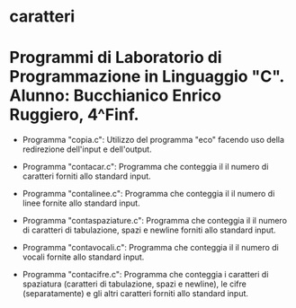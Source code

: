 # caratteri

# Programmi di Laboratorio di Programmazione in Linguaggio "C". Alunno: Bucchianico Enrico Ruggiero, 4^Finf.


- Programma "copia.c": Utilizzo del programma "eco" facendo uso della redirezione dell'input e dell'output.

- Programma "contacar.c": Programma che conteggia il il numero di caratteri forniti allo standard input.

- Programma "contalinee.c": Programma che conteggia il il numero di linee fornite allo standard input.

- Programma "contaspaziature.c": Programma che conteggia il il numero di caratteri di tabulazione, spazi e newline forniti allo standard input.

- Programma "contavocali.c": Programma che conteggia il il numero di vocali fornite allo standard input.

- Programma "contacifre.c": Programma che conteggia i caratteri di spaziatura (caratteri di tabulazione, spazi e newline), le cifre (separatamente) e gli altri caratteri 
	      forniti allo standard input.